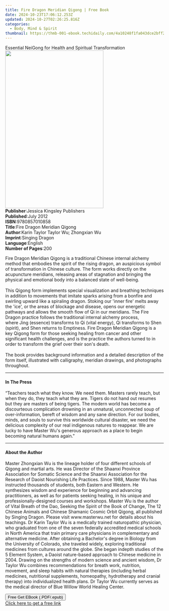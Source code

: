 ```yaml
---
title: Fire Dragon Meridian Qigong | Free Book
date: 2024-10-23T17:06:12.253Z
updated: 2024-10-27T02:26:25.816Z
categories:
  - Body, Mind & Spirit
thumbnail: https://thmb-001-ebook.techidaily.com/4a10248f1fa043dce2bff2aabfe17f0d4a1f1a83f1b98d0ff7c8749789eff6da.jpg
---
```

<main id="book-container">
  <div class="flex flex-col">
    <div class="book-brief flex-1 py-6 px-4 sm:p-6 md:py-10 md:px-8">
      <!-- brief-->
      <div class="book-brief-main">
        Essential NeiGong for Health and Spiritual Transformation
      </div>
    </div>
    <div
      class="book-meta-info flex-1 grid gap-4 col-start-1 col-end-3 row-start-1 sm:mb-6 sm:grid-cols-4 lg:gap-6 lg:col-start-2 lg:row-end-6 lg:row-span-6 lg:mb-0"
    >
      <div
        class="book-meta-info-left place-content-center mt-4 p-4 text-sm leading-6 col-start-2 col-span-2 dark:text-slate-400"
      >
        <img
          class="w-full h-500 object-cover rounded-lg sm:h-255 sm:col-span-2 lg:col-span-full"
          src="https://img-001-ebook.techidaily.com/0caab857fe7df93af313e8075900eefd4854da5b4b6bd3d646f320ee3076a329.jpg"
          alt=""
          width="312"
          height="500"
        />
      </div>
      <div
        class="book-meta-info-right mt-2 col-start-1 row-start-2 col-span-3 self-center"
      >
        <!-- meta data  -->
        <div class="flex flex-col px-4 md:px-8">
          <div class="flex-1">
            <strong>Publisher</strong>:<span class="px-2"
              >Jessica Kingsley Publishers</span
            >
          </div>
          <div class="flex-1">
            <strong>Published</strong>:<span class="px-2">July 2012</span>
          </div>
          <div class="flex-1">
            <strong>ISBN</strong>:<span class="px-2">9780857010858</span>
          </div>
          <div class="flex-1">
            <strong>Title</strong>:<span class="px-2"
              >Fire Dragon Meridian Qigong</span
            >
          </div>
          <div class="flex-1">
            <strong>Author</strong>:<span class="px-2"
              >Karin Taylor Taylor Wu; Zhongxian Wu</span
            >
          </div>
          <div class="flex-1">
            <strong>Imprint</strong>:<span class="px-2">Singing Dragon</span>
          </div>
          <div class="flex-1">
            <strong>Language</strong>:<span class="px-2">English</span>
          </div>
          <div class="flex-1">
            <strong>Number of Pages</strong>:<span class="px-2">200</span>
          </div>
        </div>
      </div>
    </div>
    <div class="book-description flex-1 py-6 px-4 sm:p-6 md:py-10 md:px-8">
      <div class="book-description-main">
        <div accordion-content="" id="description">
          <p>
            Fire Dragon Meridian Qigong is a traditional Chinese internal
            alchemy method that embodies the spirit of the rising dragon, an
            auspicious symbol of transformation in Chinese culture. The form
            works directly on the acupuncture meridians, releasing areas of
            stagnation and bringing the physical and emotional body into a
            balanced state of well-being.<br /><br />This Qigong form implements
            special visualization and breathing techniques in addition to
            movements that imitate sparks arising from a bonfire and swirling
            upward like a spiraling dragon. Stoking our 'inner fire' melts away
            the 'ice', or the areas of blockage and disease,&nbsp;opens our
            energetic pathways and allows the smooth flow of Qi in our
            meridians.&nbsp;The Fire Dragon practice follows the traditional
            internal alchemy process, where&nbsp;Jing&nbsp;(essence) transforms
            to Qi (vital energy), Qi transforms to Shen (spirit),
            and&nbsp;Shen&nbsp;returns to Emptiness. Fire Dragon Meridian Qigong
            is a key Qigong form for those seeking healing from cancer and other
            significant health challenges, and is the practice the authors
            turned to in order to transform the grief over their son's death.<br /><br />The
            book provides background information and a detailed description of
            the form itself, illustrated with calligraphy, meridian drawings,
            and photographs throughout.
          </p>
        </div>
        <div class="accordion-fader"></div>
      </div>
    </div>
    <div class="book-excerpts flex-1 py-6 px-4 sm:p-6 md:py-10 md:px-8">
      <!-- excerpts-->
      <div class="book-excerpts-main">
        <hr />
        <h4 class="placeholder placeholder-heading">
          <span>In The Press</span>
        </h4>
        <p>
          “Teachers teach what they know. We need them. Masters rarely teach,
          but when they do, they teach what they are. Tigers do not hand out
          resumes but they are masters of being tigers. The modern world has
          become a discourteous complication drowning in an unnatural,
          unconnected soup of over-information, bereft of wisdom and any sane
          direction. For our bodies, minds, and souls to survive this worldwide
          cultural disaster, we need the delicious complexity of our real
          indigenous natures to reappear. We are lucky to have Master Wu's
          generous approach as a place to begin becoming natural humans again.”
        </p>
      </div>
    </div>
    <div class="book-about-author flex-1 py-6 px-4 sm:p-6 md:py-10 md:px-8">
      <!-- about author-->
      <div class="book-main-author-main">
        <hr />
        <h4 class="placeholder placeholder-heading">
          <span>About the Author</span>
        </h4>
        <p>
          Master Zhongxian Wu is the lineage holder of four different schools of
          Qigong and martial arts. He was Director of the Shaanxi Province
          Association for Somatic Science and the Shaanxi Association for the
          Research of Daoist Nourishing Life Practices. Since 1988, Master Wu
          has instructed thousands of students, both Eastern and Western. He
          synthesizes wisdom and experience for beginning and advancing
          practitioners, as well as for patients seeking healing, in his unique
          and professionally-designed courses and workshops. Master Wu is the
          author of Vital Breath of the Dao, Seeking the Spirit of the Book of
          Change, The 12 Chinese Animals and Chinese Shamanic Cosmic Orbit
          Qigong, all published by Singing Dragon. Please visit www.masterwu.net
          for details about his teachings. Dr Karin Taylor Wu is a medically
          trained naturopathic physician, who graduated from one of the seven
          federally accredited medical schools in North America that train
          primary care physicians in complementary and alternative
          medicine.&nbsp;After obtaining a Bachelor's degree in Biology from the
          University of Colorado, she traveled widely, exploring traditional
          medicines from cultures around the globe. She began indepth studies of
          the 5 Element System, a Daoist nature-based approach to Chinese
          medicine in 2004.&nbsp;Drawing on the strengths of modern science and
          ancient wisdom, Dr Taylor Wu combines recommendations for breath work,
          nutrition, movement, and sleep habits with natural therapies
          (including herbal medicines, nutritional supplements, homeopathy,
          hydrotherapy and cranial therapy) into individualized health plans. Dr
          Taylor Wu currently serves as the medical director of Blue Willow
          World Healing Center.
        </p>
      </div>
    </div>
    <div class="book-free-get flex-1 py-6 px-4 sm:p-6 md:py-10 md:px-8">
      <button
        id="btn-free-get"
        class="bg-blue-500 hover:bg-blue-700 text-white font-bold py-2 px-4 rounded"
      >
        Free Get EBook (.PDF/.epub)
      </button>
      <div id="countdown-display" class="px-2 text-lg mt-2"></div>
      <a
        id="free-link"
        class="hidden bg-blue-500 hover:bg-blue-700 text-white font-bold py-2 px-4 rounded"
        href="https://www.ebooks.com/en-us/book/1003122/fire-dragon-meridian-qigong/karin-taylor-taylor-wu/"
        target="_blank"
        >Click here to get a free link</a
      >
    </div>
    <script>
      let countdownTime = 0;
      let countdownInterval = null;
      document
        .getElementById('btn-free-get')
        .addEventListener('click', startCountdown);
      function startCountdown() {
        countdownTime = new Date().getTime() + 60000 * 3;
        countdownInterval = setInterval(updateCountdown, 1000);
        document.getElementById('btn-free-get').disabled = true;
        document
          .getElementById('btn-free-get')
          .classList.add('bg-gray-500', 'cursor-not-allowed');
      }
      function updateCountdown() {
        let currentTime = new Date().getTime();
        let timeLeft = countdownTime - currentTime;
        let secondsLeft = Math.floor(timeLeft / 1000);
        document.getElementById('countdown-display').innerHTML =
          `Remaining time: ${secondsLeft} seconds.`;
        if (secondsLeft <= 0) {
          clearInterval(countdownInterval);
          document.getElementById('btn-free-get').classList.add('hidden');
          document.getElementById('free-link').classList.remove('hidden');
          document.getElementById('countdown-display').innerHTML = '';
        }
      }
    </script>
  </div>
</main>

<ins class="adsbygoogle"
      style="display:block"
      data-ad-client="ca-pub-7571918770474297"
      data-ad-slot="8358498916"
      data-ad-format="auto"
      data-full-width-responsive="true"></ins>
    
